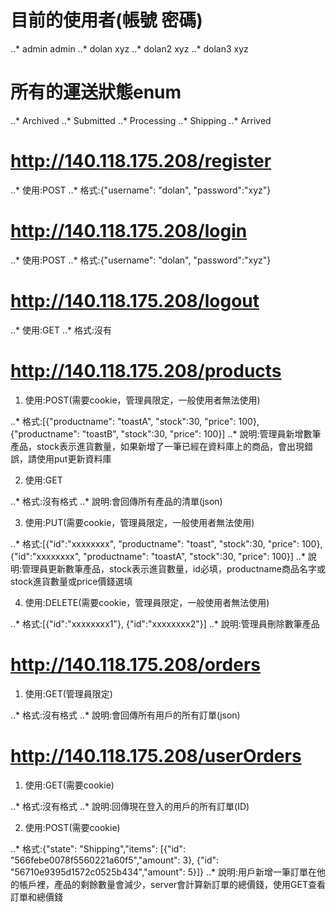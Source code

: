 目前的使用者(帳號 密碼)
=====
..* admin     admin
..* dolan     xyz
..* dolan2    xyz
..* dolan3    xyz

所有的運送狀態enum
=====
..* Archived
..* Submitted
..* Processing
..* Shipping
..* Arrived

http://140.118.175.208/register
=====
..* 使用:POST
..* 格式:{"username": "dolan", "password":"xyz"}

http://140.118.175.208/login
=====
..* 使用:POST
..* 格式:{"username": "dolan", "password":"xyz"}

http://140.118.175.208/logout
=====
..* 使用:GET
..* 格式:沒有

http://140.118.175.208/products
=====
1. 使用:POST(需要cookie，管理員限定，一般使用者無法使用)

..* 格式:[{"productname": "toastA", "stock":30, "price": 100}, {"productname": "toastB", "stock":30, "price": 100}]
..* 說明:管理員新增數筆產品，stock表示進貨數量，如果新增了一筆已經在資料庫上的商品，會出現錯誤，請使用put更新資料庫

2. 使用:GET

..* 格式:沒有格式
..* 說明:會回傳所有產品的清單(json)

3. 使用:PUT(需要cookie，管理員限定，一般使用者無法使用)

..* 格式:[{"id":"xxxxxxxx", "productname": "toast", "stock":30, "price": 100}, {"id":"xxxxxxxx", "productname": "toastA", "stock":30, "price": 100}]
..* 說明:管理員更新數筆產品，stock表示進貨數量，id必填，productname商品名字或stock進貨數量或price價錢選填

4. 使用:DELETE(需要cookie，管理員限定，一般使用者無法使用)

..* 格式:[{"id":"xxxxxxxx1"}, {"id":"xxxxxxxx2"}]
..* 說明:管理員刪除數筆產品

http://140.118.175.208/orders
=====

1. 使用:GET(管理員限定)

..* 格式:沒有格式
..* 說明:會回傳所有用戶的所有訂單(json)


http://140.118.175.208/userOrders
=====

1. 使用:GET(需要cookie)

..* 格式:沒有格式
..* 說明:回傳現在登入的用戶的所有訂單(ID)

2. 使用:POST(需要cookie)

..* 格式:{"state": "Shipping","items": [{"id": "566febe0078f5560221a60f5","amount": 3}, {"id": "56710e9395d1572c0525b434","amount": 5}]}
..* 說明:用戶新增一筆訂單在他的帳戶裡，產品的剩餘數量會減少，server會計算新訂單的總價錢，使用GET查看訂單和總價錢